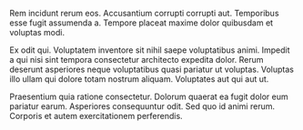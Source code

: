 Rem incidunt rerum eos. Accusantium corrupti corrupti aut. Temporibus esse fugit assumenda a. Tempore placeat maxime dolor quibusdam et voluptas modi.
 Ex odit qui. Voluptatem inventore sit nihil saepe voluptatibus animi. Impedit a qui nisi sint tempora consectetur architecto expedita dolor. Rerum deserunt asperiores neque voluptatibus quasi pariatur ut voluptas. Voluptas illo ullam qui dolore totam nostrum aliquam. Voluptates aut qui aut ut.
 Praesentium quia ratione consectetur. Dolorum quaerat ea fugit dolor eum pariatur earum. Asperiores consequuntur odit. Sed quo id animi rerum. Corporis et autem exercitationem perferendis.